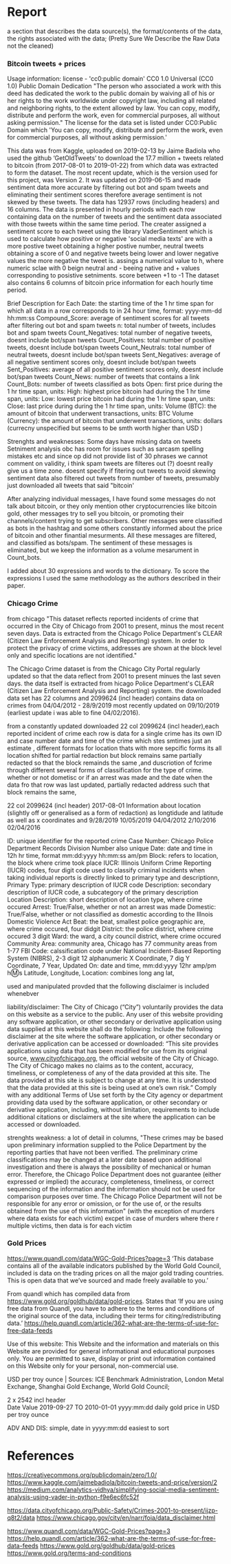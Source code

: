# Report
a  section  that  describes  the  data source(s),  the format/contents  of  the  data, the  rights  associated  with  the data;
(Pretty Sure We Describe the Raw Data not the cleaned)

### Bitcoin tweets + prices
Usage information: license - 'cc0:public domain' CC0 1.0 Universal (CC0 1.0) Public Domain Dedication
"The person who associated a work with this deed has dedicated the work to the public domain by waiving all of his or her rights to the work worldwide under copyright law, including all related and neighboring rights, to the extent allowed by law.
You can copy, modify, distribute and perform the work, even for commercial purposes, all without asking permission." 
The license for the data set is listed under CC0:Public Domain which 'You can copy, modify, distribute and perform the work, even for commercial purposes, all without asking permission.'

This data was from Kaggle, uploaded on 2019-02-13 by Jaime Badiola who used the github ‘GetOldTweets’ to download the 17.7 million + tweets related to bitcoin (from 2017-08-01 to 2019-01-22) from which data was extracted to form the dataset. The most recent update, which is the version used for this project, was Version 2. It was updated on 2019-06-15 and made sentiment data more accurate by filtering out bot and spam tweets and eliminating their sentiment scores therefore average sentiment is not skewed by these tweets. The data has 12937 rows (including headers) and 16 columns. The data is presented in hourly periods with each row containing data on the number of tweets and the sentiment data associated with those tweets within the same time period. The creater assigned a sentiment score to each tweet using the library VaderSentiment which is used to calculate how positive or negative 'social media texts' are with a more postive tweet obtaining a higher postive number, neutral tweets obtaining a score of 0 and negative tweets being lower and lower negative values the more negative the tweet is.  assings a numerical value to h, where numeric sclae with 0 beign neutral and - beeing native and + values corresponding to posistive setniments. score between +1 to -1
The dataset also contains 6 columns of bitcoin price information for each hourly time period.

Brief Description for Each 
Date: the starting time of the 1 hr time span for which all data in a row corresponds to in 24 hour time, format: yyyy-mm-dd hh:mm:ss
Compound_Score: average of sentiment scores for all tweets after filtering out bot and spam tweets
n: total number of tweets, includes bot and spam tweets
Count_Negatives: total number of negative tweets, doesnt include bot/span tweets
Count_Positives: total number of positive tweets, doesnt include bot/span tweets
Count_Neutrals: total number of neutral tweets, doesnt include bot/span tweets
Sent_Negatives: average of all negative sentiment scores only, doesnt include bot/span tweets
Sent_Positives: average of all positive sentiment scores only, doesnt include bot/span tweets
Count_News: number of tweets that contains a link
Count_Bots: number of tweets classified as bots
Open: first price during the 1 hr time span, units:
High: highest price bitcoin had during the 1 hr time span, units:
Low: lowest price bitcoin had during the 1 hr time span, units:
Close: last price during during the 1 hr time span, units:
Volume (BTC): the amount of bitcoin that underwent transactions, units: BTC
Volume (Currency): the amount of bitcoin that underwent transactions, units: dollars  (currecny unspecified but seems to be smth worth higher than USD )
 
Strenghts and weaknesses: Some days have missing data on tweets Setniment analysis obc has room for issues such as sarcasm spelling mistakes etc and since op did not provide list of 30 phrases we cannot comment on validity, i think spam tweets are filteres out (?)
doesnt really give us a time zone. doesnt specify if fitering out tweets to avoid skewing sentiment data also filtered out tweets from number of tweets, presumably just downloaded all tweets that said "bitcoin'

After analyzing individual messages, I have found some messages do not talk about bitcoin, or they only mention other cryptocurrencies like bitcoin gold, other messages try to sell you bitcoin, or promoting their channels/content trying to get subscribers. Other messages were classified as bots in the hashtag and some others constantly informed about the price of bitcoin and other finantial mesurments. All these messages are filtered, and classified as bots/spam. The sentiment of these messages is eliminated, but we keep the information as a volume mesarument in Count_bots.
 
I added about 30 expressions  and words to the dictionary. To score the expressions I used the same methodology as the authors described in their paper.
 

### Chicago Crime
from chicago "This dataset reflects reported incidents of crime  that occurred in the City of Chicago from 2001 to present, minus the most recent seven days. Data is extracted from the Chicago Police Department's CLEAR (Citizen Law Enforcement Analysis and Reporting) system. In order to protect the privacy of crime victims, addresses are shown at the block level only and specific locations are not identified."

The Chicago Crime dataset is from the Chicago City Portal regularly updated so that the data reflect from 2001 to present minues the last seven days. the data itself is extracted from hicago Police Department's CLEAR (Citizen Law Enforcement Analysis and Reporting) system. the downloaded data set has 22 columns and 2099624 (incl header) contains data on crimes from 04/04/2012 - 28/9/2019 most recently updated on 09/10/2019 (earliest update i was able to fine 04/02/2016). 

from a constantly updated downloaded 22 col 2099624 (incl header),each reported incident of crime  each row is data for a single crime has its own ID and case number 
date and time of the crime which stes smtimes just an estimate , different formats for location thats with more sepcific forms its 
all location shifted for partial redaction but block remains same partially redacted so that the block remainds the same ,and duscriotion of fcrime through different several forms of classification for the type of crime. whether or not dometisc or if an arrest was made and the date when the data fro that row was last updated, partially redacted address such that block remains the same, 

22 col 2099624 (incl header)  2017-08-01
Information about location (slightly off or generalised as a form of redaction) as longtidude and latitude as well as x coordinates and
9/28/2019      10/05/2019
04/04/2012       2/10/2016 02/04/2016


ID: unique identifier for the reported crime
Case Number: Chicago Police Department Records Division  Number also unique 
Date: date and time in 12h hr time, format mm:dd:yyyy hh:mm:ss am/pm 
Block: refers to location, the block where crime took place
IUCR: Illinois Uniform Crime Reporting (IUCR) codes, four digit code used to classify criminal incidents when taking individual reports is directly linked to primary type and descriptionn, 
Primary Type: primary description of IUCR code
Description: secondary description of IUCR code, a subcategory of the primary description 
Location Description: short description of location type, where crime occured
Arrest: True/False, whether or not an arrest was made
Domestic: True/False, whether or not classified as domestic according to the Illnois Domestic Violence Act
Beat: the beat, smallest police geographic are, where crime occured, four didgit
District: the police district, where crime occured 3 digit
Ward: the ward, a city council district, where crime occured
Community Area: community area, Chicago has 77 community areas from 1-77
FBI Code: calssification code under National Incident-Based Reporting System (NIBRS), 2-3 digit 12 alphanumeric 
X Coordinate, 7 dig
Y Coordinate, 7
Year, 
Updated On: date and time,  mm:dd:yyyy 12hr amp/pm h:m:s 
Latitude, 
Longitude, 
Location: combines long ang lat,

 
used and manipulated provded that the following disclaimer is included whenebver

liability/disclaimer: The City of Chicago (“City”) voluntarily provides the data on this website as a service to the public. 
Any user of this website providing any software application, or other secondary or derivative application using data supplied at this website shall do the following:
Include the following disclaimer at the site where the software application, or other secondary or derivative application can be accessed or downloaded:
“This site provides applications using data that has been modified for use from its original source, www.cityofchicago.org, the official website of the City of Chicago.  The City of Chicago makes no claims as to the content, accuracy, timeliness, or completeness of any of the data provided at this site.  The data provided at this site is subject to change at any time.  It is understood that the data provided at this site is being used at one’s own risk.”
Comply with any additional Terms of Use set forth by the City agency or department providing data used by the software application, or other secondary or derivative application, including, without limitation, requirements to include additional citations or disclaimers at the site where the application can be accessed or downloaded. 

strenghts weakness: a lot of detail in columns,
"These crimes may be based upon preliminary information supplied to the Police Department by the reporting parties that have not been verified. The preliminary crime classifications may be changed at a later date based upon additional investigation and there is always the possibility of mechanical or human error. Therefore, the Chicago Police Department does not guarantee (either expressed or implied) the accuracy, completeness, timeliness, or correct sequencing of the information and the information should not be used for comparison purposes over time. The Chicago Police Department will not be responsible for any error or omission, or for the use of, or the results obtained from the use of this information" 
 (with the exception of murders where data exists for each victim) excpet in case of murders where there r multiple victims, then data is for each victim

### Gold Prices
https://www.quandl.com/data/WGC-Gold-Prices?page=3
‘This database contains all of the available indicators published by the World Gold Council, included is data on the trading prices on all the major gold trading countries.
This is open data that we’ve sourced and made freely available to you.’

From quandl which has compiled data from https://www.gold.org/goldhub/data/gold-prices. States that ‘If you are using free data from Quandl, you have to adhere to the terms and conditions of the original source of the data, including their terms for citing/redistributing data.’ https://help.quandl.com/article/362-what-are-the-terms-of-use-for-free-data-feeds
 
Use of this website: This Website and the information and materials on this Website are provided for general informational and educational purposes only.
You are permitted to save, display or print out information contained on this Website only for your personal, non-commercial use.

USD per troy ounce  | Sources: ICE Benchmark Administration, London Metal Exchange, Shanghai Gold Exchange, World Gold Council;

2 x 2542 incl header  
Date	Value 
2019-09-27 TO 2010-01-01 yyyy:mm:dd
daily gold price in USD per troy ounce


ADV AND DIS: simple, date in yyyy:mm:dd easiest to sort

# References
https://creativecommons.org/publicdomain/zero/1.0/
https://www.kaggle.com/jaimebadiola/bitcoin-tweets-and-price/version/2
https://medium.com/analytics-vidhya/simplifying-social-media-sentiment-analysis-using-vader-in-python-f9e6ec6fc52f

https://data.cityofchicago.org/Public-Safety/Crimes-2001-to-present/ijzp-q8t2/data
https://www.chicago.gov/city/en/narr/foia/data_disclaimer.html

https://www.quandl.com/data/WGC-Gold-Prices?page=3
https://help.quandl.com/article/362-what-are-the-terms-of-use-for-free-data-feeds
https://www.gold.org/goldhub/data/gold-prices 
https://www.gold.org/terms-and-conditions 
